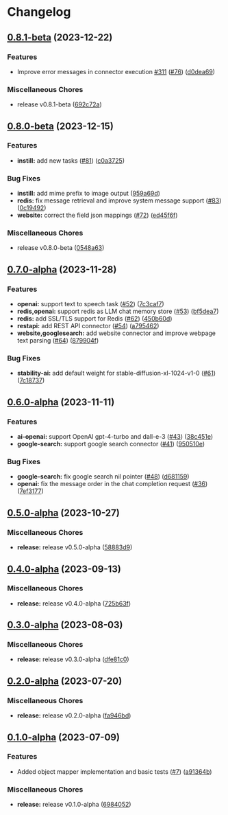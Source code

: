 # Changelog

## [0.8.1-beta](https://github.com/instill-ai/connector/compare/v0.8.0-beta...v0.8.1-beta) (2023-12-22)


### Features

* Improve error messages in connector execution [#311](https://github.com/instill-ai/connector/issues/311)  ([#76](https://github.com/instill-ai/connector/issues/76)) ([d0dea69](https://github.com/instill-ai/connector/commit/d0dea69b3d0ccbfdfbcdef54a1e8fdbbefe264e4))


### Miscellaneous Chores

* release v0.8.1-beta ([692c72a](https://github.com/instill-ai/connector/commit/692c72a8070e3b97601e57bb414080c9ce9ad9b3))

## [0.8.0-beta](https://github.com/instill-ai/connector/compare/v0.7.0-alpha...v0.8.0-beta) (2023-12-15)


### Features

* **instill:** add new tasks ([#81](https://github.com/instill-ai/connector/issues/81)) ([c0a3725](https://github.com/instill-ai/connector/commit/c0a3725a8bfc5d0ed1cf063fa502ba9c1b8c869a))


### Bug Fixes

* **instill:** add mime prefix to image output ([959a69d](https://github.com/instill-ai/connector/commit/959a69d167d556792555ac1400198b4a3117748f))
* **redis:** fix message retrieval and improve system message support ([#83](https://github.com/instill-ai/connector/issues/83)) ([0c19492](https://github.com/instill-ai/connector/commit/0c19492e7fa67335a32ae556140b8db8c6ffd047))
* **website:** correct the field json mappings ([#72](https://github.com/instill-ai/connector/issues/72)) ([ed45f6f](https://github.com/instill-ai/connector/commit/ed45f6f6169f4117e564c79685ed828938f542d9))


### Miscellaneous Chores

* release v0.8.0-beta ([0548a63](https://github.com/instill-ai/connector/commit/0548a63ebc4d8c65322e121774346b8e126f9f67))

## [0.7.0-alpha](https://github.com/instill-ai/connector/compare/v0.6.0-alpha...v0.7.0-alpha) (2023-11-28)


### Features

* **openai:** support text to speech task ([#52](https://github.com/instill-ai/connector/issues/52)) ([7c3caf7](https://github.com/instill-ai/connector/commit/7c3caf76db144e6ee074f4d5f106b905fc3f68b5))
* **redis,openai:** support redis as LLM chat memory store ([#53](https://github.com/instill-ai/connector/issues/53)) ([bf5dea7](https://github.com/instill-ai/connector/commit/bf5dea7cf81d09637b638b3b11be003c08dd2da1))
* **redis:** add SSL/TLS support for Redis ([#62](https://github.com/instill-ai/connector/issues/62)) ([450b60d](https://github.com/instill-ai/connector/commit/450b60d30c7cd376cbd7e5ef81d6bedf278faf56))
* **restapi:** add REST API connector ([#54](https://github.com/instill-ai/connector/issues/54)) ([a795462](https://github.com/instill-ai/connector/commit/a795462922c7525d46ba3ae509447b29a8733226))
* **website,googlesearch:** add website connector and improve webpage text parsing ([#64](https://github.com/instill-ai/connector/issues/64)) ([879904f](https://github.com/instill-ai/connector/commit/879904f5e39d60cf487e1cea078a32b617042bc6))


### Bug Fixes

* **stability-ai:** add default weight for stable-diffusion-xl-1024-v1-0 ([#61](https://github.com/instill-ai/connector/issues/61)) ([7c18737](https://github.com/instill-ai/connector/commit/7c18737c606bb62e3a2b0bd3ee7e2d00047c849d))

## [0.6.0-alpha](https://github.com/instill-ai/connector/compare/v0.5.0-alpha...v0.6.0-alpha) (2023-11-11)


### Features

* **ai-openai:** support OpenAI gpt-4-turbo and dall-e-3 ([#43](https://github.com/instill-ai/connector/issues/43)) ([38c451e](https://github.com/instill-ai/connector/commit/38c451e532764a9f1ec5c25abe0d87f5078dcde1))
* **google-search:** support google search connector ([#41](https://github.com/instill-ai/connector/issues/41)) ([950510e](https://github.com/instill-ai/connector/commit/950510ea5a2bddbfa1d1ad9af8393ddd7bbca680))


### Bug Fixes

* **google-search:** fix google search nil pointer ([#48](https://github.com/instill-ai/connector/issues/48)) ([d681159](https://github.com/instill-ai/connector/commit/d6811595a1e79493f6cf78a1b40594b43523f4fd))
* **openai:** fix the message order in the chat completion request ([#36](https://github.com/instill-ai/connector/issues/36)) ([7ef3177](https://github.com/instill-ai/connector/commit/7ef3177c74149cc7818916dc4c81e90d0dbd84d3))

## [0.5.0-alpha](https://github.com/instill-ai/connector/compare/v0.4.0-alpha...v0.5.0-alpha) (2023-10-27)


### Miscellaneous Chores

* **release:** release v0.5.0-alpha ([58883d9](https://github.com/instill-ai/connector/commit/58883d9b112a6057f60ba530d749103f191b517a))

## [0.4.0-alpha](https://github.com/instill-ai/connector/compare/v0.3.0-alpha...v0.4.0-alpha) (2023-09-13)


### Miscellaneous Chores

* **release:** release v0.4.0-alpha ([725b63f](https://github.com/instill-ai/connector/commit/725b63f948366db1670b2b0d34a0309c5ebb06c6))

## [0.3.0-alpha](https://github.com/instill-ai/connector/compare/v0.2.0-alpha...v0.3.0-alpha) (2023-08-03)


### Miscellaneous Chores

* **release:** release v0.3.0-alpha ([dfe81c0](https://github.com/instill-ai/connector/commit/dfe81c05fea87a887f94628d3908251961c0058e))

## [0.2.0-alpha](https://github.com/instill-ai/connector/compare/v0.1.0-alpha...v0.2.0-alpha) (2023-07-20)


### Miscellaneous Chores

* **release:** release v0.2.0-alpha ([fa946bd](https://github.com/instill-ai/connector/commit/fa946bd6ad4984ecba92e5fd9d0c477bd7fe21ef))

## [0.1.0-alpha](https://github.com/instill-ai/connector/compare/v0.1.0-alpha...v0.1.0-alpha) (2023-07-09)


### Features

* Added object mapper implementation and basic tests ([#7](https://github.com/instill-ai/connector/issues/7)) ([a91364b](https://github.com/instill-ai/connector/commit/a91364b7e08866259296810743803341a2097612))


### Miscellaneous Chores

* **release:** release v0.1.0-alpha ([6984052](https://github.com/instill-ai/connector/commit/6984052f8e5a80201b90e82580f10f8872c86d7e))
